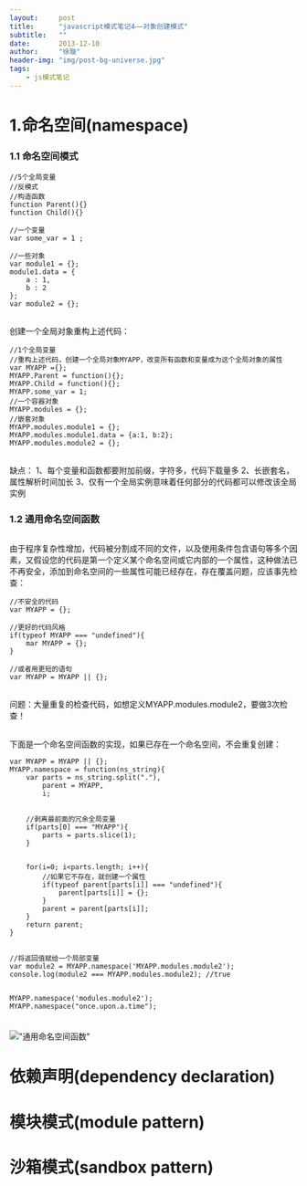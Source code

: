 ```yaml
---
layout:     post
title:      "javascript模式笔记4——对象创建模式"
subtitle:   ""
date:       2013-12-10
author:     "徐璇"
header-img: "img/post-bg-universe.jpg"
tags:
    - js模式笔记
---
```


<style type="text/css">
	p{
		margin: 30px 0 5px 0;
	}
	img{
		margin-top: 5px !important;
	}
	.post-container h1, .post-container h2, .post-container h3, .post-container h4, .post-container h5, .post-container h6 {
    	margin: 60px 0 10px;
	}
	.post-container ul, .post-container ol {
	    margin-bottom: 20px;
	}
</style>


# 1.命名空间(namespace)

### 1.1 命名空间模式

```
//5个全局变量
//反模式
//构造函数
function Parent(){}
function Child(){}

//一个变量
var some_var = 1 ;

//一些对象
var module1 = {};
module1.data = {
    a : 1,
    b : 2
};
var module2 = {};
```

创建一个全局对象重构上述代码：

```
//1个全局变量
//重构上述代码，创建一个全局对象MYAPP，改变所有函数和变量成为这个全局对象的属性
var MYAPP ={};
MYAPP.Parent = function(){};
MYAPP.Child = function(){};
MYAPP.some_var = 1;
//一个容器对象
MYAPP.modules = {};
//嵌套对象
MYAPP.modules.module1 = {};
MYAPP.modules.module1.data = {a:1, b:2};
MYAPP.modules.module2 = {};
```

缺点：
1、每个变量和函数都要附加前缀，字符多，代码下载量多
2、长嵌套名，属性解析时间加长
3、仅有一个全局实例意味着任何部分的代码都可以修改该全局实例


### 1.2 通用命名空间函数

由于程序复杂性增加，代码被分割成不同的文件，以及使用条件包含语句等多个因素，又假设您的代码是第一个定义某个命名空间或它内部的一个属性，这种做法已不再安全，添加到命名空间的一些属性可能已经存在，存在覆盖问题，应该事先检查：

```
//不安全的代码
var MYAPP = {};

//更好的代码风格
if(typeof MYAPP === "undefined"){
    mar MYAPP = {};
}

//或者用更短的语句
var MYAPP = MYAPP || {};
```

问题：大量重复的检查代码，如想定义MYAPP.modules.module2，要做3次检查！

下面是一个命名空间函数的实现，如果已存在一个命名空间，不会重复创建：

```
var MYAPP = MYAPP || {};
MYAPP.namespace = function(ns_string){
    var parts = ns_string.split("."),
        parent = MYAPP,
        i;


    //剥离最前面的冗余全局变量
    if(parts[0] === "MYAPP"){
        parts = parts.slice(1);
    }


    for(i=0; i<parts.length; i++){
        //如果它不存在，就创建一个属性
        if(typeof parent[parts[i]] === "undefined"){
            parent[parts[i]] = {};
        }
        parent = parent[parts[i]];
    }
    return parent;
}


//将返回值赋给一个局部变量
var module2 = MYAPP.namespace('MYAPP.modules.module2');
console.log(module2 === MYAPP.modules.module2); //true


MYAPP.namespace('modules.module2');
MYAPP.namespace("once.upon.a.time");
```

!["通用命名空间函数"](../../../../imgPost/2013-12-10/1.png) 










# 依赖声明(dependency declaration)

# 模块模式(module pattern)

# 沙箱模式(sandbox pattern)


